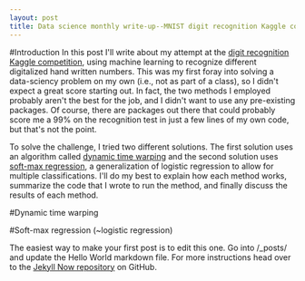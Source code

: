 ```yaml
---
layout: post
title: Data science monthly write-up--MNIST digit recognition Kaggle competition
---
```


#Introduction
In this post I'll write about my attempt at the [digit recognition Kaggle competition](https://www.kaggle.com), using machine learning to recognize different digitalized hand written numbers. This was my first foray into solving a data-sciency problem on my own (i.e., not as part of a class), so I didn't expect a great score starting out. In fact, the two methods I employed probably aren't the best for the job, and I didn't want to use any pre-existing packages. Of course, there are packages out there that could probably score me a 99% on the recognition test in just a few lines of my own code, but that's not the point. 

To solve the challenge, I tried two different solutions. The first solution uses an algorithm called [dynamic time warping](https://en.wikipedia.org/wiki/Dynamic_time_warping) and the second solution uses [soft-max regression](), a generalization of logistic regression to allow for multiple classifications. I'll do my best to explain how each method works, summarize the code that I wrote to run the method, and finally discuss the results of each method.

#Dynamic time warping



#Soft-max regression (~logistic regression)



The easiest way to make your first post is to edit this one. Go into /_posts/ and update the Hello World markdown file. For more instructions head over to the [Jekyll Now repository](https://github.com/barryclark/jekyll-now) on GitHub.